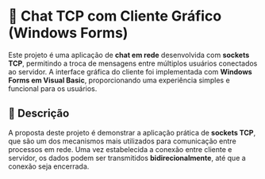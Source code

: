 # 🧩 Chat TCP com Cliente Gráfico (Windows Forms)

Este projeto é uma aplicação de **chat em rede** desenvolvida com **sockets TCP**, permitindo a troca de mensagens entre múltiplos usuários conectados ao servidor. A interface gráfica do cliente foi implementada com **Windows Forms em Visual Basic**, proporcionando uma experiência simples e funcional para os usuários.

## 📌 Descrição

A proposta deste projeto é demonstrar a aplicação prática de **sockets TCP**, que são um dos mecanismos mais utilizados para comunicação entre processos em rede. Uma vez estabelecida a conexão entre cliente e servidor, os dados podem ser transmitidos **bidirecionalmente**, até que a conexão seja encerrada.

